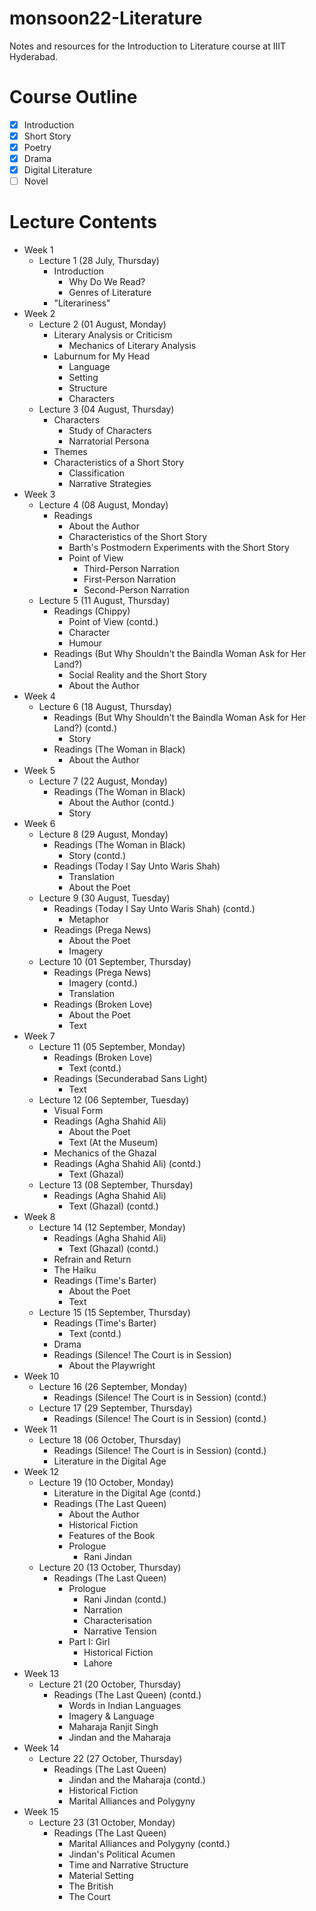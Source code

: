 # monsoon22-Literature
Notes and resources for the Introduction to Literature course at IIIT Hyderabad.

# Course Outline
- [x] Introduction
- [x] Short Story
- [x] Poetry
- [x] Drama
- [x] Digital Literature
- [ ] Novel

# Lecture Contents
* Week 1
    * Lecture 1 (28 July, Thursday)
        - Introduction
            - Why Do We Read?
            - Genres of Literature
        - "Literariness"
* Week 2
    * Lecture 2 (01 August, Monday)
        - Literary Analysis or Criticism
            - Mechanics of Literary Analysis
        - Laburnum for My Head
            - Language
            - Setting
            - Structure
            - Characters
    * Lecture 3 (04 August, Thursday)
        - Characters
            - Study of Characters
            - Narratorial Persona
        - Themes
        - Characteristics of a Short Story
            - Classification
            - Narrative Strategies
* Week 3
    * Lecture 4 (08 August, Monday)
        - Readings
            - About the Author
            - Characteristics of the Short Story
            - Barth's Postmodern Experiments with the Short Story
            - Point of View
                - Third-Person Narration
                - First-Person Narration
                - Second-Person Narration
    * Lecture 5 (11 August, Thursday)
        - Readings (Chippy)
            - Point of View (contd.)
            - Character
            - Humour
        - Readings (But Why Shouldn't the Baindla Woman Ask for Her Land?)
            - Social Reality and the Short Story
            - About the Author
* Week 4
    * Lecture 6 (18 August, Thursday)
        - Readings (But Why Shouldn't the Baindla Woman Ask for Her Land?) (contd.)
            - Story
        - Readings (The Woman in Black)
            - About the Author
* Week 5
    * Lecture 7 (22 August, Monday)
        - Readings (The Woman in Black)
            - About the Author (contd.)
            - Story
* Week 6
    * Lecture 8 (29 August, Monday)
        - Readings (The Woman in Black)
            - Story (contd.)
        - Readings (Today I Say Unto Waris Shah)
            - Translation
            - About the Poet
    * Lecture 9 (30 August, Tuesday)
        - Readings (Today I Say Unto Waris Shah) (contd.)
            - Metaphor
        - Readings (Prega News)
            - About the Poet
            - Imagery
    * Lecture 10 (01 September, Thursday)
        - Readings (Prega News)
            - Imagery (contd.)
            - Translation
        - Readings (Broken Love)
            - About the Poet
            - Text
* Week 7
    * Lecture 11 (05 September, Monday)
        - Readings (Broken Love)
            - Text (contd.)
        - Readings (Secunderabad Sans Light)
            - Text
    * Lecture 12 (06 September, Tuesday)
        - Visual Form
        - Readings (Agha Shahid Ali)
            - About the Poet
            - Text (At the Museum)
        - Mechanics of the Ghazal
        - Readings (Agha Shahid Ali) (contd.)
            - Text (Ghazal)
    * Lecture 13 (08 September, Thursday)
        - Readings (Agha Shahid Ali)
            - Text (Ghazal) (contd.)
* Week 8
    * Lecture 14 (12 September, Monday)
        - Readings (Agha Shahid Ali)
            - Text (Ghazal) (contd.)
        - Refrain and Return
        - The Haiku
        - Readings (Time's Barter)
            - About the Poet
            - Text
    * Lecture 15 (15 September, Thursday)
        - Readings (Time's Barter)
            - Text (contd.)
        - Drama
        - Readings (Silence! The Court is in Session)
            - About the Playwright
* Week 10
    * Lecture 16 (26 September, Monday)
        - Readings (Silence! The Court is in Session) (contd.)
    * Lecture 17 (29 September, Thursday)
        - Readings (Silence! The Court is in Session) (contd.)
* Week 11
    * Lecture 18 (06 October, Thursday)
        - Readings (Silence! The Court is in Session) (contd.)
        - Literature in the Digital Age
* Week 12
    * Lecture 19 (10 October, Monday)
        - Literature in the Digital Age (contd.)
        - Readings (The Last Queen)
            - About the Author
            - Historical Fiction
            - Features of the Book
            - Prologue
                - Rani Jindan
    * Lecture 20 (13 October, Thursday)
        - Readings (The Last Queen)
            - Prologue
                - Rani Jindan (contd.)
                - Narration
                - Characterisation
                - Narrative Tension
            - Part I: Girl
                - Historical Fiction
                - Lahore
* Week 13
    * Lecture 21 (20 October, Thursday)
        - Readings (The Last Queen) (contd.)
            - Words in Indian Languages
            - Imagery & Language
            - Maharaja Ranjit Singh
            - Jindan and the Maharaja
* Week 14
    * Lecture 22 (27 October, Thursday)
        - Readings (The Last Queen)
            - Jindan and the Maharaja (contd.)
            - Historical Fiction
            - Marital Alliances and Polygyny
* Week 15
    * Lecture 23 (31 October, Monday)
        - Readings (The Last Queen)
            - Marital Alliances and Polygyny (contd.)
            - Jindan's Political Acumen
            - Time and Narrative Structure
            - Material Setting
            - The British
            - The Court